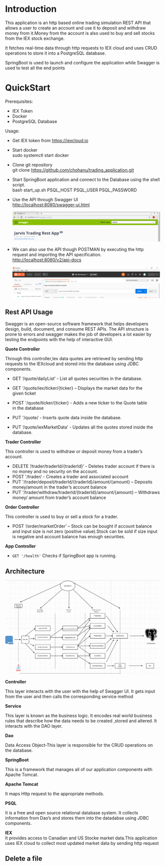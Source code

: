 
<h1 id="introduction">Introduction</h1>
<p>This application is an http based online trading simulation REST API that allows a user to create an account and use it to deposit and withdraw money from it.Money from the account is also used to buy and sell stocks from the IEX stock exchange.</p>
<p>It fetches real-time data through http requests to IEX cloud and uses CRUD operations to store it into a PostgreSQL database.</p>
<p>SpringBoot is used to launch and configure the application while Swagger is used to test all the end points</p>
<h1 id="quickstart">QuickStart</h1>
<p>Prerequisites:</p>
<ul>
<li>IEX Token</li>
<li>Docker</li>
<li>PostgreSQL Database<br>

</ul>
<p>Usage:</p>
<ul>
<li>
<p>Get IEX token from  <a href="https://iexcloud.io/">https://iexcloud.io</a></p>
</li>
<li>
<p>Start docker<br>
sudo systemctl start docker</p>
</li>
<li>
<p>Clone git repository<br>
git clone <a href="https://github.com/chohanu/trading_application.git">https://github.com/chohanu/trading_application.git</a></p>
</li>
<li>
<p>Start SpringBoot application and connect to the Database using the  shell script.<br>
bash start_up.sh PSQL_HOST PSQL_USER PSQL_PASSWORD</p>
</li>
<li>
<p>Use the API through Swagger UI<br>
<a href="http://localhost:8080/swagger-ui.html">http://localhost:8080/swagger-ui.html</a></p>
  <img src="/asset/swagger.PNG">
  
  
  
  
  
</li>
<li>
<p>We can also use the API though POSTMAN by executing the http  request and importing the API specification.<br>
<a href="http://localhost:8080/v2/api-docs">http://localhost:8080/v2/api-docs</a></p>
  <img src="/asset/postman.PNG">
  
  
  
  
</li>
</ul>
<h2 id="rest-api-usage">Rest API Usage</h2>
<p>Swagger is an open-source software framework that helps developers design, build, document, and consume REST APIs. The API structure is prone to errors and swagger makes the job of developers a lot easier by testing the endpoints with the help of interactive GUI.<br>

<p><strong>Quote Controller</strong></p>
<p>Through this controller,Iex  data quotes are retrieved by sending http requests to the IEXcloud and stored into the database using JDBC components.</p>
<ul>
<li>
<p>GET ‘/quote/dailyList’ - List all quotes securities in the database.</p>
</li>
<li>
<p>GET '/quote/iex/ticker/{ticker} – Displays the market data for the<br>
given ticket</p>
</li>
<li>
<p>POST '/quote/ticker/{ticker} - Adds a new ticker to the Quote table<br>
in the  database</p>
</li>
<li>
<p>PUT '/quote/ - Inserts quote data inside the database.</p>
</li>
<li>
<p>PUT ‘/quote/iexMarketData’ - Updates all the quotes stored inside the<br>
database.</p>
</li>
</ul>
<p><strong>Trader Controller</strong></p>
<p>This controller is used to withdraw or deposit money  from a trader’s account.</p>
<ul>
<li>DELETE ‘/trader/traderId/{traderId}’ - Deletes trader account if there is no money and no security on the account.</li>
<li>POST '/trader/ - Creates a trader and associated account</li>
<li>PUT '/trader/deposit/traderId/{traderId}/amount/{amount} – Deposits money/amount in the trader’s account balance</li>
<li>PUT '/trader/withdraw/traderId/{traderId}/amount/{amount} – Withdraws money/ amount from trader’s account balance<br>

</ul>
<p><strong>Order Controller</strong></p>
<p>This controller is used to buy or sell a stock for a trader.</p>
<ul>
<li>POST ‘/order/marketOrder’ – Stock can be bought if account balance and input size is not zero (positive value).Stock can be sold if size input is negative and account balance has enough securities.</li>
</ul>
<p><strong>App Controller</strong></p>
<ul>
<li><code>GET '/health'</code> Checks if SpringBoot app is running.</li>
</ul>



<h2 id="architecture">Architecture</h2>
<img src="/asset/archdgrm.PNG">




<p><strong>Controller</strong></p>
<p>This layer interacts with the user with the help of Swagger UI. It gets input from the user and then calls the corresponding service method</p>
<p><strong>Service</strong></p>
<p>This layer is known as the business logic. It encodes real world business rules that describe how the data needs to be created ,stored and altered. It interacts with the DAO layer.</p>
<p><strong>Dao</strong></p>
<p>Data Access Object-This layer is responsible for the CRUD operations  on the database.</p>
<p><strong>SpringBoot</strong></p>
<p>This is a framework that manages all of our application components with Apache Tomcat.</p>
<p><strong>Apache Tomcat</strong></p>
<p>It maps Http request to the appropriate methods.</p>
<p><strong>PSQL</strong></p>
<p>It is a free and open source relational database system. It collects information from Dao’s and stores them into the datadabse using JDBC components.</p>
<p><strong>IEX</strong><br>
It provides access to Canadian and US Stocke market data.This application uses IEX cloud to collect most updated market data by sending http request</p>
<h2 id="delete-a-file">Delete a file</h2>


